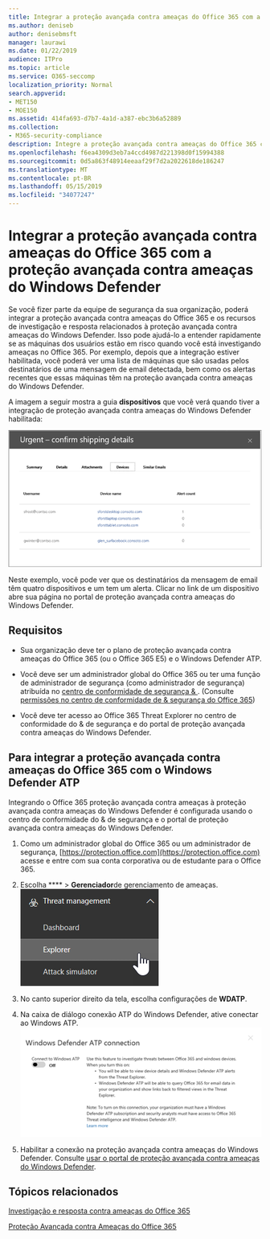 ```yaml
---
title: Integrar a proteção avançada contra ameaças do Office 365 com a proteção avançada contra ameaças do Windows Defender
ms.author: deniseb
author: denisebmsft
manager: laurawi
ms.date: 01/22/2019
audience: ITPro
ms.topic: article
ms.service: O365-seccomp
localization_priority: Normal
search.appverid:
- MET150
- MOE150
ms.assetid: 414fa693-d7b7-4a1d-a387-ebc3b6a52889
ms.collection:
- M365-security-compliance
description: Integre a proteção avançada contra ameaças do Office 365 com a proteção avançada contra ameaças do Windows Defender para ver informações mais detalhadas sobre o gerenciamento de ameaças.
ms.openlocfilehash: f6ea4309d3eb7a4ccd4987d221398d0f15994388
ms.sourcegitcommit: 0d5a863f48914eeaaf29f7d2a2022618de186247
ms.translationtype: MT
ms.contentlocale: pt-BR
ms.lasthandoff: 05/15/2019
ms.locfileid: "34077247"
---
```

# <a name="integrate-office-365-advanced-threat-protection-with-windows-defender-advanced-threat-protection"></a>Integrar a proteção avançada contra ameaças do Office 365 com a proteção avançada contra ameaças do Windows Defender

Se você fizer parte da equipe de segurança da sua organização, poderá integrar a proteção avançada contra ameaças do Office 365 e os recursos de investigação e resposta relacionados à proteção avançada contra ameaças do Windows Defender. Isso pode ajudá-lo a entender rapidamente se as máquinas dos usuários estão em risco quando você está investigando ameaças no Office 365. Por exemplo, depois que a integração estiver habilitada, você poderá ver uma lista de máquinas que são usadas pelos destinatários de uma mensagem de email detectada, bem como os alertas recentes que essas máquinas têm na proteção avançada contra ameaças do Windows Defender.
  
A imagem a seguir mostra a guia **dispositivos** que você verá quando tiver a integração de proteção avançada contra ameaças do Windows Defender habilitada: 
  
![Quando o Windows Defender ATP estiver habilitado, você poderá ver uma lista de computadores com alertas.](media/fec928ea-8f0c-44d7-80b9-a2e0a8cd4e89.PNG)
  
Neste exemplo, você pode ver que os destinatários da mensagem de email têm quatro dispositivos e um tem um alerta. Clicar no link de um dispositivo abre sua página no portal de proteção avançada contra ameaças do Windows Defender.
  
## <a name="requirements"></a>Requisitos

- Sua organização deve ter o plano de proteção avançada contra ameaças do Office 365 (ou o Office 365 E5) e o Windows Defender ATP.
    
- Você deve ser um administrador global do Office 365 ou ter uma função de administrador de segurança (como administrador de segurança) atribuída no [centro de conformidade de segurança &amp; ](https://protection.office.com). (Consulte [permissões no centro de conformidade de &amp; segurança do Office 365](permissions-in-the-security-and-compliance-center.md))
    
- Você deve ter acesso ao Office 365 Threat Explorer no centro de conformidade do & de segurança e do portal de proteção avançada contra ameaças do Windows Defender.
    
## <a name="to-integrate-office-365-advanced-threat-protection-with-windows-defender-atp"></a>Para integrar a proteção avançada contra ameaças do Office 365 com o Windows Defender ATP

Integrando o Office 365 proteção avançada contra ameaças à proteção avançada contra ameaças do Windows Defender é configurada usando o centro de conformidade do & de segurança e o portal de proteção avançada contra ameaças do Windows Defender.
  
1. Como um administrador global do Office 365 ou um administrador de segurança, [https://protection.office.com](https://protection.office.com) acesse e entre com sua conta corporativa ou de estudante para o Office 365. 
    
2. Escolha **** \> **Gerenciador**de gerenciamento de ameaças.<br>![Gerenciador no menu de gerenciamento de ameaças](media/ThreatMgmt-Explorer-nav.png)<br>
    
3. No canto superior direito da tela, escolha configurações de **WDATP**.
    
4. Na caixa de diálogo conexão ATP do Windows Defender, ative conectar ao Windows ATP.<br>![Conexão ATP do Windows Defender](media/Explorer-WDATPConnection-dialog.png)<br>
    
5. Habilitar a conexão na proteção avançada contra ameaças do Windows Defender. Consulte [usar o portal de proteção avançada contra ameaças do Windows Defender](https://go.microsoft.com/fwlink/?linkid=859690).

  
## <a name="related-topics"></a>Tópicos relacionados

[Investigação e resposta contra ameaças do Office 365](office-365-ti.md)
  
[Proteção Avançada contra Ameaças do Office 365](office-365-atp.md)
  

